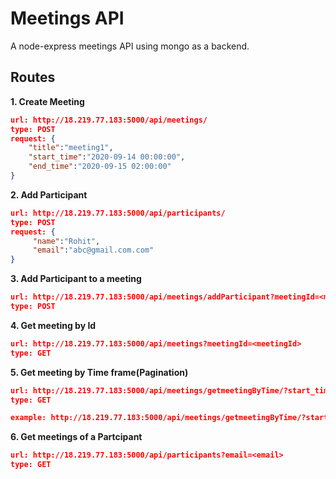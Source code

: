 # Meetings API

A node-express meetings API using mongo as a backend.

## Routes

**1. Create Meeting**
```json
url: http://18.219.77.183:5000/api/meetings/
type: POST
request: {
    "title":"meeting1",
    "start_time":"2020-09-14 00:00:00",
    "end_time":"2020-09-15 02:00:00"
}
```
**2. Add Participant**
```json
url: http://18.219.77.183:5000/api/participants/
type: POST
request: {
     "name":"Rohit",
     "email":"abc@gmail.com.com"
}
```
**3. Add Participant to a meeting**
```json
url: http://18.219.77.183:5000/api/meetings/addParticipant?meetingId=<meetingId>&participantId=<partcipantId>
type: POST
```
**4. Get meeting by Id**
```json
url: http://18.219.77.183:5000/api/meetings?meetingId=<meetingId>
type: GET
```
**5. Get meeting by Time frame(Pagination)**
```json
url: http://18.219.77.183:5000/api/meetings/getmeetingByTime/?start_time=<Start_time>&end_time=<end_time>&page=<page_number>&limit=<limit>
type: GET

example: http://18.219.77.183:5000/api/meetings/getmeetingByTime/?start_time=2020-09-13 00:00:00&end_time=2020-09-15 04:00:00&page=0&limit=2
```
**6. Get meetings  of a Partcipant**
```json
url: http://18.219.77.183:5000/api/participants?email=<email>
type: GET
```
